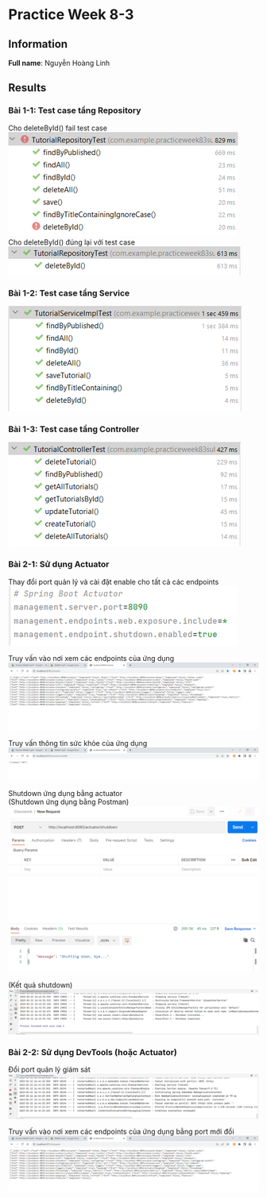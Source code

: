 # Practice Week 8-3

## Information
**Full name**: Nguyễn Hoàng Linh

## Results
### Bài 1-1: Test case tầng Repository <br/>
Cho deleteById() fail test case <br/>
![Repository test 1](practice-week-8-3-submission/src/main/resources/static/img-1.PNG) <br/>
Cho deleteById() đúng lại với test case <br/>
![Repository test 2](practice-week-8-3-submission/src/main/resources/static/img-2.PNG) <br/>

### Bài 1-2: Test case tầng Service <br/>
![Service test](practice-week-8-3-submission/src/main/resources/static/img-3.PNG) <br/>

### Bài 1-3: Test case tầng Controller <br/>
![Controller test](practice-week-8-3-submission/src/main/resources/static/img-4.PNG) <br/>

### Bài 2-1: Sử dụng Actuator <br/>
Thay đổi port quản lý và cài đặt enable cho tất cả các endpoints <br/>
![Actuator configuration](practice-week-8-3-submission/src/main/resources/static/img-5.PNG) <br/>

Truy vấn vào nơi xem các endpoints của ứng dụng <br/>
![Endpoints 1](practice-week-8-3-submission/src/main/resources/static/img-6.PNG) <br/>

Truy vấn thông tin sức khỏe của ứng dụng <br/>
![Application Health](practice-week-8-3-submission/src/main/resources/static/img-7.PNG) <br/>

Shutdown ứng dụng bằng actuator <br/>
(Shutdown ứng dụng bằng Postman) <br/>
![Shutdown by Postman](practice-week-8-3-submission/src/main/resources/static/img-8.PNG) <br/>

(Kết quả shutdown) <br/>
![Shutdown Console](practice-week-8-3-submission/src/main/resources/static/img-9.PNG) <br/>

### Bài 2-2: Sử dụng DevTools (hoặc Actuator) <br/>
Đổi port quản lý giám sát <br/>
![Change port](practice-week-8-3-submission/src/main/resources/static/img-10.PNG) <br/>

Truy vấn vào nơi xem các endpoints của ứng dụng bằng port mới đổi <br/>
![Change port result](practice-week-8-3-submission/src/main/resources/static/img-11.PNG)


